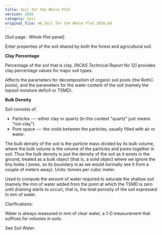 ```yaml
---
title: Soil for the Whole Plot
version: 2016
category: Soil
original_file: 46_Soil for the Whole Plot_2016.md
---
```


[Soil page : *Whole Plot* panel]

Enter properties of the soil shared by both the forest and agricultural
soil.

**Clay Percentage**

Percentage of the soil that is clay. *[NCAS Technical Report No
12]*
provides clay percentage values for major soil types.

Affects the parameters for decomposition of organic soil pools (the
RothC pools), and the parameters for the water content
of the soil (namely the topsoil moisture deficit or TSMD).

**Bulk Density**

Soil consists of:

- Particles --- either clay or quartz (in this context "quartz" just
  means "not-clay")
- Pore space --- the voids between the particles, usually filled with
  air or water.

The bulk density of the soil is the particle mass divided by its bulk
volume, where the bulk volume is the volume of the particles and pores
together in soil. Thus the bulk density is just the density of the soil
as it exists in the ground, treated as a bulk object (that is, a solid
object where we ignore the tiny holes / pores, so its boundary is as we
would normally see it from a couple of meters away). Units: tonnes per
cubic meter.

Used to compute the amount of water required to saturate the shallow
soil (namely the mm of water added from the point at which the TSMD is
zero until draining starts to occur), that is, the total porosity of the
soil expressed in mm of water.

Clarifications:

Water is always measured in mm of clear water, a 1-D measurement that
suffices for volumes in soils.

See Soil Water.